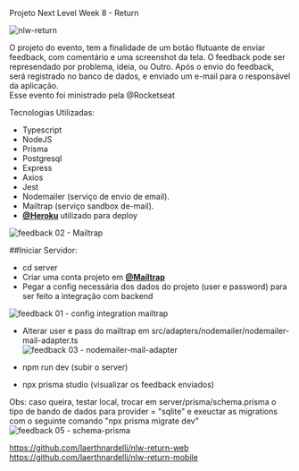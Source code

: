 Projeto Next Level Week 8 - Return

![nlw-return](https://user-images.githubusercontent.com/54412289/167460506-97d826c3-45b1-4c60-93fa-8e32dafa4a32.png)


O projeto do evento, tem a finalidade de um botão flutuante de enviar feedback, com comentário e uma screenshot da tela. O feedback pode ser represendado por problema, ideia, ou Outro. Após o envio do feedback, será registrado no banco de dados, e enviado um e-mail para o responsável da aplicação.<br/>
Esse evento foi ministrado pela @Rocketseat

Tecnologias Utilizadas:

* Typescript
* NodeJS
* Prisma
* Postgresql
* Express
* Axios
* Jest
* Nodemailer (serviço de envio de email).
* Mailtrap (serviço sandbox de-mail).
* **[@Heroku](https://https://heroku.com/)** utilizado para deploy

![feedback 02 - Mailtrap](https://user-images.githubusercontent.com/54412289/167509722-c4f85921-acbc-477c-adaa-0808897e4579.png)<br/>

##Iniciar Servidor:
* cd server
* Criar uma conta projeto em  **[@Mailtrap](https://https://mailtrap.io/)**
* Pegar a config necessária dos dados do projeto (user e password) para ser feito a integração com backend<br/>

![feedback 01 - config integration mailtrap](https://user-images.githubusercontent.com/54412289/167509680-7a502b88-731e-4f0a-a116-91a63633159e.png)<br/>
* Alterar user e pass do mailtrap em src/adapters/nodemailer/nodemailer-mail-adapter.ts <br/>
![feedback 03 - nodemailer-mail-adapter](https://user-images.githubusercontent.com/54412289/167510432-0546762d-1a37-4582-ad86-0011901c9620.png)
* npm run dev (subir o server)

* npx prisma studio (visualizar os feedback enviados)

Obs: caso queira, testar local, trocar em server/prisma/schema.prisma o tipo de bando de dados para provider = "sqlite" e exeuctar as migrations com o seguinte comando "npx prisma migrate dev" <br/>
![feedback 05 - schema-prisma](https://user-images.githubusercontent.com/54412289/167510418-e367e906-79dc-4279-903e-d9fb4b0ab3f9.png)


https://github.com/laerthnardelli/nlw-return-web<br/>
https://github.com/laerthnardelli/nlw-return-mobile
